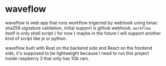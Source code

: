 # waveflow

waveflow is web app that runs workflow trigerred by webhook using hmac sha256 signature validation, initial support is github webhook,
`workflow` itself is only shell script ( for now ) maybe in the future I will support another kind of script like js or python.

waveflow built with Rust on the backend side and React on the frontend side, it's supposed to be lightweight because I need to run this project inside raspberry 3 that only has 1Gb ram.

